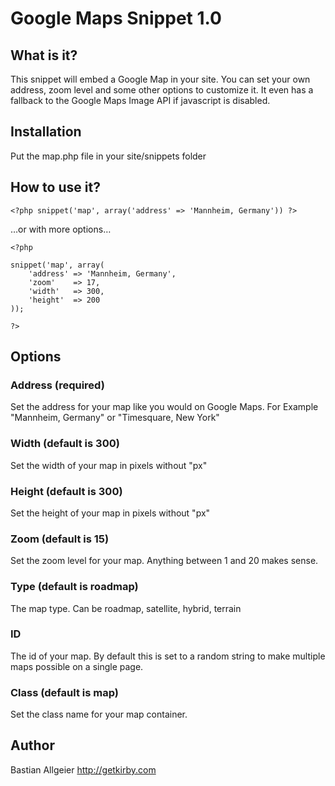 # Google Maps Snippet 1.0

## What is it?

This snippet will embed a Google Map in your site. You can set your own address, zoom level and some other options to customize it. It even has a fallback to the Google Maps Image API if javascript is disabled. 

## Installation 

Put the map.php file in your site/snippets folder

## How to use it?

    <?php snippet('map', array('address' => 'Mannheim, Germany')) ?>
	
…or with more options…

    <?php 

	snippet('map', array(
		'address' => 'Mannheim, Germany',
		'zoom'    => 17,
		'width'   => 300,
		'height'  => 200
	));

	?>
	    
## Options

### Address (required)

Set the address for your map like you would on Google Maps. For Example "Mannheim, Germany" or "Timesquare, New York"

### Width (default is 300)

Set the width of your map in pixels without "px"

### Height (default is 300)

Set the height of your map in pixels without "px"

### Zoom (default is 15)

Set the zoom level for your map. Anything between 1 and 20 makes sense. 

### Type (default is roadmap)

The map type. Can be roadmap, satellite, hybrid, terrain

### ID 

The id of your map. By default this is set to a random string to make multiple maps possible on a single page. 

### Class (default is map)

Set the class name for your map container. 


## Author
Bastian Allgeier
<http://getkirby.com>